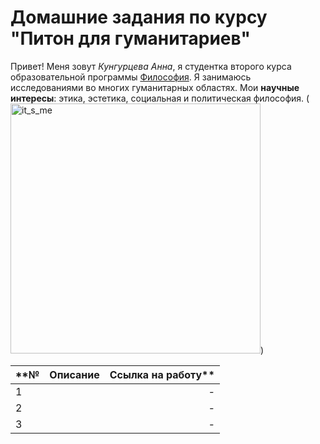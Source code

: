 # Домашние задания по курсу "Питон для гуманитариев"


Привет! Меня зовут *Кунгурцева Анна*, я студентка второго курса образовательной программы [Философия](https://www.hse.ru/ba/phil). Я занимаюсь исследованиями во многих гуманитарных областях. Мои **научные интересы**: этика, эстетика, социальная и политическая философия. 
(<a href="https://ibb.co/gv6fKp"><img src="https://preview.ibb.co/eVD5kU/it_s_me.jpg" width="400" alt="it_s_me" border="0"></a>)

|**№  | Описание       | Ссылка на работу** |
|:----|:---------------:| -------------------: |
| 1   |                 |  *-*                 |
| 2   |                 |  *-*                 |
| 3   |                 |  *-*                 |

